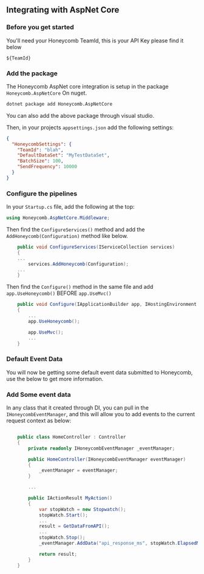 ## Integrating with AspNet Core

### Before you get started
You'll need your Honeycomb TeamId, this is your API Key please find it below

```
${TeamId}
```

### Add the package

The Honeycomb AspNet core integration is setup in the package `Honeycomb.AspNetCore` On nuget.

```cmd
dotnet package add Honeycomb.AspNetCore
```

You can also add the above package through visual studio.

Then, in your projects `appsettings.json` add the following settings:

```json
{
  "HoneycombSettings": {
    "TeamId": "blah",
    "DefaultDataSet": "MyTestDataSet",
    "BatchSize": 100,
    "SendFrequency": 10000
  }
}
```

### Configure the pipelines

In your `Startup.cs` file, add the following at the top:

```csharp
using Honeycomb.AspNetCore.Middleware;
```

Then find the `ConfigureServices()` method and add the `AddHoneycomb(Configuration)` method like below.

```csharp
    public void ConfigureServices(IServiceCollection services)
    {
    ...
        services.AddHoneycomb(Configuration);
    ...
    }
```

Then find the `Configure()` method in the same file and add `app.UseHoneycomb()` BEFORE `app.UseMvc()`

```csharp
    public void Configure(IApplicationBuilder app, IHostingEnvironment env)
    {
        ...
        app.UseHoneycomb();

        app.UseMvc();
        ...
    }
```

### Default Event Data

You will now be getting some default event data submitted to Honeycomb, use the below to get more information.

### Add Some event data

In any class that it created through DI, you can pull in the `IHoneycombEventManager`, and this will allow you to add events to the current request context as below:

```csharp

    public class HomeController : Controller
    {
        private readonly IHoneycombEventManager _eventManager;

        public HomeController(IHoneycombEventManager eventManager)
        {
            _eventManager = eventManager;
        }

        ...

        public IActionResult MyAction()
        {
            var stopWatch = new Stopwatch();
            stopWatch.Start();
            ...
            result = GetDataFromAPI();
            ...
            stopWatch.Stop();
            _eventManager.AddData("api_response_ms", stopWatch.ElapsedMilliseconds);

            return result;
        }
    }
```